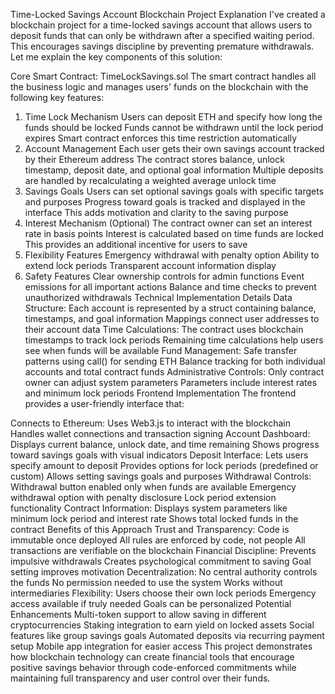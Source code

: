 Time-Locked Savings Account Blockchain Project Explanation
I've created a blockchain project for a time-locked savings account that allows users to deposit funds that can only be withdrawn after a specified waiting period. This encourages savings discipline by preventing premature withdrawals. Let me explain the key components of this solution:

Core Smart Contract: TimeLockSavings.sol
The smart contract handles all the business logic and manages users' funds on the blockchain with the following key features:

1. Time Lock Mechanism
Users can deposit ETH and specify how long the funds should be locked
Funds cannot be withdrawn until the lock period expires
Smart contract enforces this time restriction automatically
2. Account Management
Each user gets their own savings account tracked by their Ethereum address
The contract stores balance, unlock timestamp, deposit date, and optional goal information
Multiple deposits are handled by recalculating a weighted average unlock time
3. Savings Goals
Users can set optional savings goals with specific targets and purposes
Progress toward goals is tracked and displayed in the interface
This adds motivation and clarity to the saving purpose
4. Interest Mechanism (Optional)
The contract owner can set an interest rate in basis points
Interest is calculated based on time funds are locked
This provides an additional incentive for users to save
5. Flexibility Features
Emergency withdrawal with penalty option
Ability to extend lock periods
Transparent account information display
6. Safety Features
Clear ownership controls for admin functions
Event emissions for all important actions
Balance and time checks to prevent unauthorized withdrawals
Technical Implementation Details
Data Structure:
Each account is represented by a struct containing balance, timestamps, and goal information
Mappings connect user addresses to their account data
Time Calculations:
The contract uses blockchain timestamps to track lock periods
Remaining time calculations help users see when funds will be available
Fund Management:
Safe transfer patterns using call() for sending ETH
Balance tracking for both individual accounts and total contract funds
Administrative Controls:
Only contract owner can adjust system parameters
Parameters include interest rates and minimum lock periods
Frontend Implementation
The frontend provides a user-friendly interface that:

Connects to Ethereum:
Uses Web3.js to interact with the blockchain
Handles wallet connections and transaction signing
Account Dashboard:
Displays current balance, unlock date, and time remaining
Shows progress toward savings goals with visual indicators
Deposit Interface:
Lets users specify amount to deposit
Provides options for lock periods (predefined or custom)
Allows setting savings goals and purposes
Withdrawal Controls:
Withdrawal button enabled only when funds are available
Emergency withdrawal option with penalty disclosure
Lock period extension functionality
Contract Information:
Displays system parameters like minimum lock period and interest rate
Shows total locked funds in the contract
Benefits of this Approach
Trust and Transparency:
Code is immutable once deployed
All rules are enforced by code, not people
All transactions are verifiable on the blockchain
Financial Discipline:
Prevents impulsive withdrawals
Creates psychological commitment to saving
Goal setting improves motivation
Decentralization:
No central authority controls the funds
No permission needed to use the system
Works without intermediaries
Flexibility:
Users choose their own lock periods
Emergency access available if truly needed
Goals can be personalized
Potential Enhancements
Multi-token support to allow saving in different cryptocurrencies
Staking integration to earn yield on locked assets
Social features like group savings goals
Automated deposits via recurring payment setup
Mobile app integration for easier access
This project demonstrates how blockchain technology can create financial tools that encourage positive savings behavior through code-enforced commitments while maintaining full transparency and user control over their funds.





